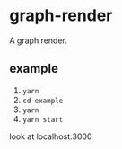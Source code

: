 # graph-render

A graph render.

## example

1. `yarn`
2. `cd example`
3. `yarn`
4. `yarn start`


look at localhost:3000